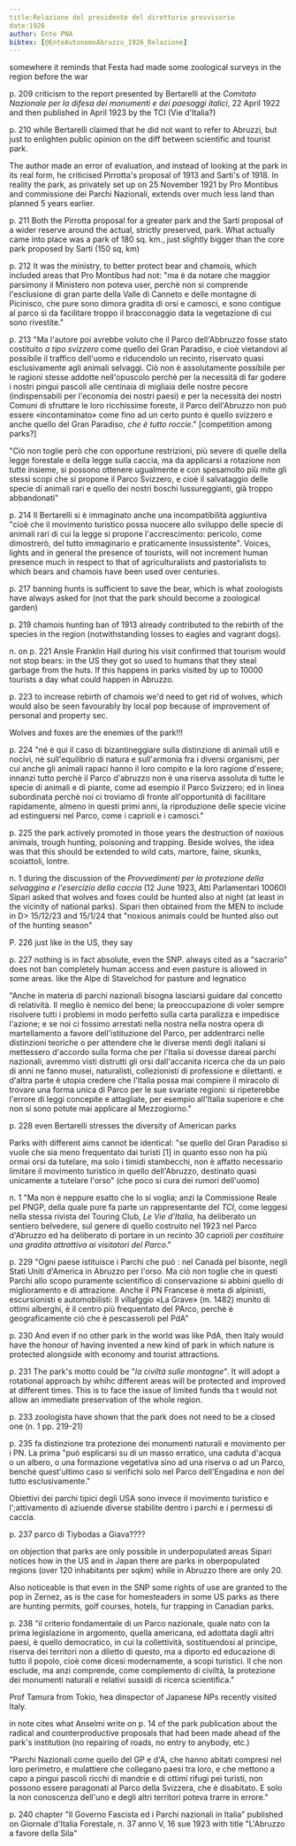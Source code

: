 ```yaml
---
title:Relazione del presidente del direttorio provvisorio
date:1926
author: Ente PNA
bibtex: [@EnteAutonomoAbruzzo_1926_Relazione]
---
```


somewhere it reminds that Festa had made some zoological surveys in the region before the war

p. 209 criticism to the report presented by Bertarelli at the _Comitato Nazionale per la difesa dei monumenti  e dei paesaggi italici_, 22 April 1922 and then published in April 1923 by the TCI (Vie d'Italia?)

p. 210 while Bertarelli claimed that he did not want to refer to Abruzzi, but just to enlighten public opinion on the diff between scientific and tourist park.

The author made an error of evaluation, and instead of looking at the park in its real form, he criticised Pirrotta's proposal of 1913 and Sarti's of 1918. In reality the park, as privately set up on 25 November 1921 by Pro Montibus and commissione dei Parchi Nazionali, extends over much less land than planned 5 years earlier.

p. 211 Both the Pirrotta proposal for a greater park and the Sarti proposal of a wider reserve around the actual, strictly preserved, park. What actually came into place was a park of 180 sq. km., just slightly bigger than the core park proposed by Sarti (150 sq, km) 

p. 212 It was the ministry, to better protect bear and chamois, which included areas that Pro Montibus had not: "ma è da notare che maggior parsimony il Ministero non poteva user, perchè non si comprende l'esclusione di gran parte della Valle di Canneto e delle montagne di Picinisco, che pure sono dimora gradita di orsi e camosci, e sono contigue al parco sì da facilitare troppo il bracconaggio data la vegetazione di cui sono rivestite."

p. 213 "Ma l'autore poi avrebbe voluto che il Parco dell'Abbruzzo fosse stato costituito _a tipo svizzero_ come quello del Gran Paradiso, e cioè vietandovi al possibile il traffico dell'uomo e riducendolo un recinto, riservato quasi esclusivamente agli animali selvaggi. Ciò non è assolutamente possibile per le ragioni stesse addotte nell'opuscolo perchè per la necessità di far godere i nostri pingui pascoli alle centinaia di migliaia delle nostre pecore (indispensabili per l'economia dei nostri paesi) e per la necessità dei nostri Comuni di sfruttare le loro ricchissime foreste, il Parco dell'Abruzzo non può essere «incontaminato» come fino ad un certo punto è quello svizzero e anche quello del Gran Paradiso, _che è tutto roccie_." [competition among parks?]

"Ciò non toglie però che con opportune restrizioni, più severe di quelle della legge forestale e della legge sulla caccia, ma da applicarsi a rotazione non tutte insieme, si possono ottenere ugualmente e con spesamolto più mite gli stessi scopi che si propone il Parco Svizzero, e cioè il salvataggio delle specie di animali rari e quello dei nostri boschi lussureggianti, già troppo abbandonati"

p. 214 Il Bertarelli si è immaginato anche una incompatibilità aggiuntiva "cioè che il movimento turistico possa nuocere allo sviluppo delle specie di animali rari di cui la legge si propone l'accrescimento: pericolo, come dimostrerò, del tutto immaginario e praticamente insussistente". Voices, lights and in general the presence of tourists, will not increment human presence much in respect to that of agriculturalists and pastorialists to which bears and chamois have been used over centuries.

p. 217 banning hunts is sufficient to save the bear, which is what zoologists have always asked for (not that the park should become a zoological garden)

p. 219 chamois hunting ban of 1913 already contributed to the rebirth of the species in the region (notwithstanding losses to eagles and vagrant dogs).

n. on p. 221 Ansle Franklin Hall during his visit confirmed that tourism would not stop bears: in the US they got so used to humans that they steal garbage from the huts. If this happens in parks visited by up to 10000 tourists a day what could happen in Abruzzo.

p. 223 to increase rebirth of chamois we'd need to get rid of wolves, which would also be seen favourably by local pop because of improvement of personal and property sec.

Wolves and foxes are the enemies of the park!!!

p. 224 "né è qui il caso di bizantineggiare sulla distinzione di animali utili e nocivi, nè sull'equilibrio di natura e sull'armonia fra i diversi organismi, per cui anche gli animali rapaci hanno il loro compito e la loro ragione d'essere; innanzi tutto perchè il Parco d'abruzzo non è una riserva assoluta di tutte le specie di animali e di piante, come ad esempio il Parco Svizzero; ed in linea subordinata perchè noi ci troviamo di fronte all'opportunità di facilitare rapidamente, almeno in questi primi anni, la riproduzione delle specie vicine ad estinguersi nel Parco, come i caprioli e i camosci."

p. 225 the park actively promoted in those years the destruction of noxious animals, trough hunting, poisoning and trapping. Beside wolves, the idea was that this should be extended to wild cats, martore, faine, skunks, scoiattoli, lontre. 

n. 1 during the discussion of the _Provvedimenti per la protezione della selvaggina e l'esercizio della caccia_ (12 June 1923, Atti Parlamentari 10060) Sipari asked that wolves and foxes could be hunted also at night (at least in the vicinity of national parks). Sipari then obtained from the MEN to include in D> 15/12/23 and 15/1/24 that "noxious animals could be hunted also out of the hunting season"

P. 226 just like in the US, they say

p. 227 nothing is in fact absolute, even the SNP. always cited as a "sacrario" does not ban completely human access and even pasture is allowed in some areas. like the Alpe di Stavelchod for pasture and legnatico

"Anche in materia di parchi nazionali bisogna lasciarsi guidare dal concetto di relatività. Il meglio è nemico del bene; la preoccupazione di voler sempre risolvere tutti i problemi in modo perfetto sulla carta paralizza e impedisce l'azione; e se noi ci fossimo arrestati nella nostra nella nostra opera di martellamento a favore dell'istituzione del Parco, per addentrarci nelle distinzioni teoriche o per attendere che le diverse menti degli italiani si mettessero d'accordo sulla forma che per l'Italia si dovesse dareai parchi nazionali, avremmo visti distrutti gli orsi dall'accanita ricerca che da un paio di anni ne fanno musei, naturalisti, collezionisti di professione e dilettanti. e d'altra parte è utopia credere che l'Italia possa mai compiere il miracolo di trovare una forma unica di Parco per le sue svariate regioni: si ripeterebbe l'errore di leggi concepite e attagliate, per esempio all'Italia superiore e che non si sono potute mai applicare al Mezzogiorno."

p. 228 even Bertarelli stresses the diversity of American parks

Parks with different aims cannot be identical: "se quello del Gran Paradiso si vuole che sia meno frequentato dai turisti [1] in quanto esso non ha più ormai orsi da tutelare, ma solo i timidi stambecchi, non è affatto necessario limitare il movimento turistico in quello dell'Abruzzo, destinato quasi unicamente a tutelare l'orso" (che poco si cura dei rumori dell'uomo)

n. 1 "Ma non è neppure esatto che lo si voglia; anzi la Commissione Reale pel PNGP, della quale pure fa parte un rappresentante del _TCI_, come leggesi nella stessa rivista del Touring Club, _Le Vie d'Italia_, ha deliberato un sentiero belvedere, sul genere di quello costruito nel 1923 nel Parco d'Abruzzo ed ha deliberato di portare in un recinto 30 caprioli _per costituire una gradita attrattiva ai visitatori del Parco_."

p. 229 "Ogni paese istituisce i Parchi che può : nel Canadà pel bisonte, negli Stati Uniti d'America  in Abruzzo per l'orso. Ma ciò non toglie che in questi Parchi allo scopo puramente scientifico di conservazione si abbini quello di miglioramento e di attrazione. Anche il PN Francese è meta di alpinisti, escursionisti e automobilisti: Il villafggio «La Grave» (m. 1482) munito di ottimi alberghi, è il centro più frequentato del PArco, perchè è geograficamente ciò che è pescasseroli  pel PdA"

p. 230 And even if no other park in the world was like PdA, then Italy would have the honour of having invented a new kind of park in which nature is protected alongside with economy and tourist attractions.

p. 231 The park's motto could be "_la civiltà sulle montagne_". It will adopt a rotational approach by whihc different areas will be protected and improved at different times. This is to face the issue of limited funds tha t would not allow an immediate preservation of the whole region.

p. 233 zoologista have shown that the park does not need to be a closed one (n. 1 pp. 219-21)

p. 235 fa distinzione tra protezione dei monumenti naturali e movimento per i PN. La prima "può esplicarsi su di un masso erratico, una caduta d'acqua o un albero, o una formazione vegetativa sino ad una riserva o ad un Parco, benché quest'ultimo caso si verifichi solo nel Parco dell'Engadina e non del tutto esclusivamente."

Obiettivi dei parchi tipici degli USA sono invece il movimento turistico e l';attivamento di aziuende diverse stabilite dentro i parchi e i permessi di caccia.

p. 237 parco di Tiybodas a Giava????

on objection that parks are only possible in underpopulated areas Sipari notices how in the US and in Japan there are parks in oberpopulated regions (over 120 inhabitants per sqkm) while in Abruzzo there are only 20.

Also noticeable is that even in the SNP some rights of use are granted to the pop in Zernez, as is the case for homesteaders in some US parks as there are hunting permits, golf courses, hotels, fur trapping in Canadian parks.

p. 238 "il criterio fondamentale di un Parco nazionale, quale nato con la prima legislazione in argomento, quella americana, ed adottata dagli altri paesi, è quello democratico, in cui la collettività, sostituendosi al principe, riserva dei territori non a diletto di questo, ma a diporto ed educazione di tutto il popolo, cioè come dicesi modernamente, a scopi turistici. Il che non  esclude, ma anzi comprende, come complemento di civiltà, la protezione dei monumenti naturali e relativi sussidi di ricerca scientifica."

Prof Tamura from  Tokio, hea dinspector of Japanese NPs recently visited Italy.

in note cites what Anselmi write on p. 14 of the park publication about the radical and counterproductive proposals that had been made ahead of the park's institution (no repairing of roads, no entry to anybody, etc.)

"Parchi Nazionali come quello del GP e d'A, che hanno abitati compresi nel loro perimetro, e mulattiere che collegano paesi tra loro, e che mettono a capo a pingui pascoli ricchi di mandrie e di ottimi rifugi pei turisti, non possono essere paragonati al Parco della Svizzera, che è disabitato. E solo la non conoscenza dell'uno e degli altri territori poteva trarre in errore."

p. 240 chapter "Il Governo Fascista ed i Parchi nazionali in Italia" published on Giornale d'Italia Forestale, n. 37 anno V, 16 sue 1923 with title "L'Abruzzo a favore della Sila"

